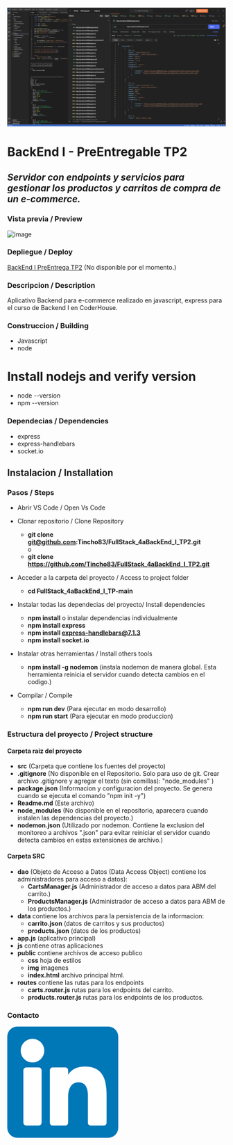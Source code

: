 ![image](/src/public/img/demo.PNG)
# BackEnd I - PreEntregable TP2
## _Servidor con endpoints y servicios para gestionar los productos y carritos de compra de un e-commerce._  
  
### Vista previa / Preview
![image](/src/public/img/demo.gif)

### Depliegue / Deploy
[BackEnd I PreEntrega TP2](https://ecommbackend1b.netlify.app/) (No disponible por el momento.)

### Descripcion / Description
Aplicativo Backend para e-commerce realizado en javascript, express para el curso de Backend I en CoderHouse.  


### Construccion / Building
-  Javascript
-  node

# Install nodejs and verify version
   - node --version
   - npm --version

### Dependecias / Dependencies
-  express
-  express-handlebars
-  socket.io

## Instalacion / Installation
### Pasos / Steps
- Abrir VS Code / Open Vs Code
- Clonar repositorio / Clone Repository
   -  **git clone git@github.com:Tincho83/FullStack_4aBackEnd_I_TP2.git**  
   o  
   -  **git clone https://github.com/Tincho83/FullStack_4aBackEnd_I_TP2.git**

- Acceder a la carpeta del proyecto / Access to project folder
   - **cd FullStack_4aBackEnd_I_TP-main**

- Instalar todas las dependecias del proyecto/ Install dependencies
   - **npm install**
   o instalar dependencias individualmente
   - **npm install express**
   - **npm install express-handlebars@7.1.3**
   - **npm install socket.io**

- Instalar otras herramientas / Install others tools
   - **npm install -g nodemon** (instala nodemon de manera global. Esta herramienta reinicia el servidor cuando detecta cambios en el codigo.)
   
- Compilar / Compile
   - **npm run dev** (Para ejecutar en modo desarrollo)
   - **npm run start** (Para ejecutar en modo produccion)

### Estructura del proyecto / Project structure

#### Carpeta raiz del proyecto
   -  **src** (Carpeta que contiene los fuentes del proyecto)
   -  **.gitignore** (No disponible en el Repositorio. Solo para uso de git. Crear archivo .gitignore y agregar el texto (sin comillas): "node_modules" )
   -  **package.json** (Informacion y configuracion del proyecto. Se genera cuando se ejecuta el comando "npm init -y")
   -  **Readme.md** (Este archivo)   
   -  **node_modules** (No disponible en el repositorio, aparecera cuando instalen las dependencias del proyecto.)
   -  **nodemon.json**  (Utilizado por nodemon. Contiene la exclusion del monitoreo a archivos ".json" para evitar reiniciar el servidor cuando detecta cambios en estas extensiones de archivo.)

#### Carpeta SRC
   -  **dao** (Objeto de Acceso a Datos (Data Access Object) contiene los administradores para acceso a datos):
      - **CartsManager.js** (Administrador de acceso a datos para ABM del carrito.)
      - **ProductsManager.js**  (Administrador de acceso a datos para ABM de los productos.)
   -  **data** contiene los archivos para la persistencia de la informacion:
      -  **carrito.json** (datos de carritos y sus productos)
      -  **products.json** (datos de los productos)
   - **app.js** (aplicativo principal)
   -  **js** contiene otras aplicaciones
   - **public** contiene archivos de acceso publico
      - **css** hoja de estilos
      - **img** imagenes
      - **index.html** archivo principal html.
   - **routes** contiene las rutas para los endpoints
      - **carts.router.js** rutas para los endpoints del carrito.
      - **products.router.js** rutas para los endpoints de los productos.


### Contacto
[![N|Solid](/src/public/img/linkedin.png)](https://www.linkedin.com/in/martin-hernandez-9b7154215)
